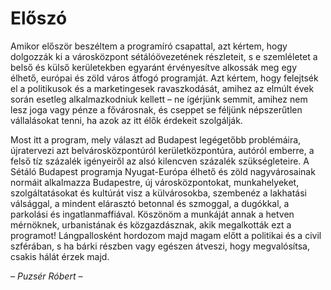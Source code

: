 # Előszó

Amikor először beszéltem a programíró csapattal, azt kértem, hogy dolgozzák ki a városközpont sétálóövezetének részleteit, s e szemléletet a belső és külső kerületekben egyaránt érvényesítve alkossák meg egy élhető, európai és zöld város átfogó programját. Azt kértem, hogy felejtsék el a politikusok és a marketingesek ravaszkodását, amihez az elmúlt évek során esetleg alkalmazkodniuk kellett – ne ígérjünk semmit, amihez nem lesz joga vagy pénze a fővárosnak, és cseppet se féljünk népszerűtlen vállalásokat tenni, ha azok az itt élők érdekeit szolgálják.

Most itt a program, mely választ ad Budapest legégetőbb problémáira, újratervezi azt belvárosközpontúról kerületközpontúra, autóról emberre, a felső tíz százalék igényeiről az alsó kilencven százalék szükségleteire. A Sétáló Budapest programja Nyugat-Európa élhető és zöld nagyvárosainak normáit alkalmazza Budapestre, új városközpontokat, munkahelyeket, szolgáltatásokat és kultúrát visz a külvárosokba, szembenéz a lakhatási válsággal, a mindent elárasztó betonnal és szmoggal, a dugókkal, a parkolási és ingatlanmaffiával. Köszönöm a munkáját annak a hetven mérnöknek, urbanistának és közgazdásznak, akik megalkották ezt a programot! Lángpallosként hordozom majd magam előtt a politikai és a civil szférában, s ha bárki részben vagy egészen átveszi, hogy megvalósítsa, csakis hálát érzek majd.

_– Puzsér Róbert –_
